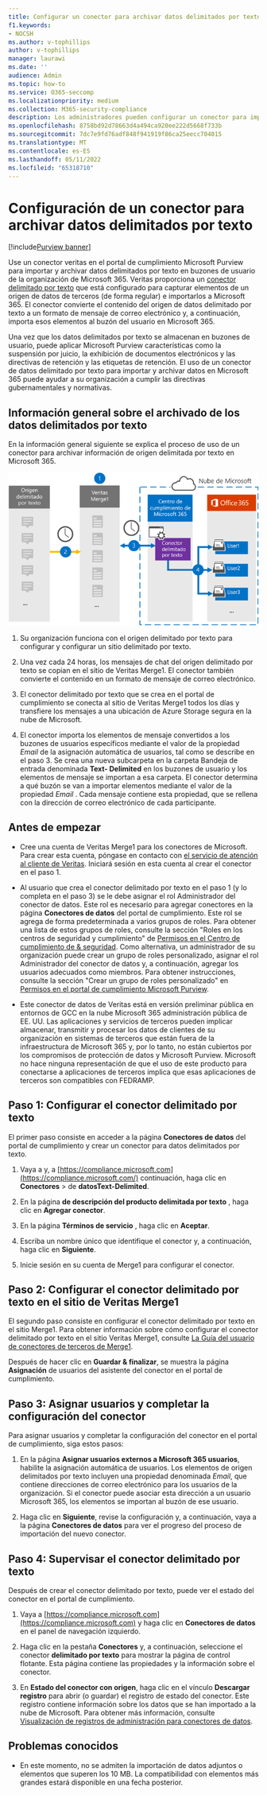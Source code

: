 ```yaml
---
title: Configurar un conector para archivar datos delimitados por texto en Microsoft 365
f1.keywords:
- NOCSH
ms.author: v-tophillips
author: v-tophillips
manager: laurawi
ms.date: ''
audience: Admin
ms.topic: how-to
ms.service: O365-seccomp
ms.localizationpriority: medium
ms.collection: M365-security-compliance
description: Los administradores pueden configurar un conector para importar y archivar datos delimitados por texto de Veritas en Microsoft 365. Este conector le permite archivar datos de orígenes de datos de terceros en Microsoft 365. Después de archivar estos datos, puede usar características de cumplimiento como la suspensión legal, la búsqueda de contenido y las directivas de retención para administrar datos de terceros.
ms.openlocfilehash: 8758bd92d78663d4a494ca920ee222d5668f733b
ms.sourcegitcommit: 7dc7e9fd76adf848f941919f86ca25eecc704015
ms.translationtype: MT
ms.contentlocale: es-ES
ms.lasthandoff: 05/11/2022
ms.locfileid: "65318710"
---
```

# <a name="set-up-a-connector-to-archive-text-delimited-data"></a>Configuración de un conector para archivar datos delimitados por texto

[!include[Purview banner](../includes/purview-rebrand-banner.md)]

Use un conector veritas en el portal de cumplimiento Microsoft Purview para importar y archivar datos delimitados por texto en buzones de usuario de la organización de Microsoft 365. Veritas proporciona un [conector delimitado por texto](https://globanet.com/text-delimited) que está configurado para capturar elementos de un origen de datos de terceros (de forma regular) e importarlos a Microsoft 365. El conector convierte el contenido del origen de datos delimitado por texto a un formato de mensaje de correo electrónico y, a continuación, importa esos elementos al buzón del usuario en Microsoft 365.

Una vez que los datos delimitados por texto se almacenan en buzones de usuario, puede aplicar Microsoft Purview características como la suspensión por juicio, la exhibición de documentos electrónicos y las directivas de retención y las etiquetas de retención. El uso de un conector de datos delimitado por texto para importar y archivar datos en Microsoft 365 puede ayudar a su organización a cumplir las directivas gubernamentales y normativas.

## <a name="overview-of-archiving-the-text-delimited-data"></a>Información general sobre el archivado de los datos delimitados por texto

En la información general siguiente se explica el proceso de uso de un conector para archivar información de origen delimitada por texto en Microsoft 365.

![Flujo de trabajo de archivado de datos delimitados por texto.](../media/TextDelimitedConnectorWorkflow.png)

1. Su organización funciona con el origen delimitado por texto para configurar y configurar un sitio delimitado por texto.

2. Una vez cada 24 horas, los mensajes de chat del origen delimitado por texto se copian en el sitio de Veritas Merge1. El conector también convierte el contenido en un formato de mensaje de correo electrónico.

3. El conector delimitado por texto que se crea en el portal de cumplimiento se conecta al sitio de Veritas Merge1 todos los días y transfiere los mensajes a una ubicación de Azure Storage segura en la nube de Microsoft.

4. El conector importa los elementos de mensaje convertidos a los buzones de usuarios específicos mediante el valor de la propiedad *Email* de la asignación automática de usuarios, tal como se describe en el paso 3. Se crea una nueva subcarpeta en la carpeta Bandeja de entrada denominada **Text- Delimited** en los buzones de usuario y los elementos de mensaje se importan a esa carpeta. El conector determina a qué buzón se van a importar elementos mediante el valor de la propiedad *Email* . Cada mensaje contiene esta propiedad, que se rellena con la dirección de correo electrónico de cada participante.

## <a name="before-you-begin"></a>Antes de empezar

- Cree una cuenta de Veritas Merge1 para los conectores de Microsoft. Para crear esta cuenta, póngase en contacto con [el servicio de atención al cliente de Veritas](https://globanet.com/ms-connectors-contact). Iniciará sesión en esta cuenta al crear el conector en el paso 1.

- Al usuario que crea el conector delimitado por texto en el paso 1 (y lo completa en el paso 3) se le debe asignar el rol Administrador del conector de datos. Este rol es necesario para agregar conectores en la página **Conectores de datos** del portal de cumplimiento. Este rol se agrega de forma predeterminada a varios grupos de roles. Para obtener una lista de estos grupos de roles, consulte la sección "Roles en los centros de seguridad y cumplimiento" de [Permisos en el Centro de cumplimiento de & seguridad](../security/office-365-security/permissions-in-the-security-and-compliance-center.md#roles-in-the-security--compliance-center). Como alternativa, un administrador de su organización puede crear un grupo de roles personalizado, asignar el rol Administrador del conector de datos y, a continuación, agregar los usuarios adecuados como miembros. Para obtener instrucciones, consulte la sección "Crear un grupo de roles personalizado" en [Permisos en el portal de cumplimiento Microsoft Purview](microsoft-365-compliance-center-permissions.md#create-a-custom-role-group).

- Este conector de datos de Veritas está en versión preliminar pública en entornos de GCC en la nube Microsoft 365 administración pública de EE. UU. Las aplicaciones y servicios de terceros pueden implicar almacenar, transmitir y procesar los datos de clientes de su organización en sistemas de terceros que están fuera de la infraestructura de Microsoft 365 y, por lo tanto, no están cubiertos por los compromisos de protección de datos y Microsoft Purview. Microsoft no hace ninguna representación de que el uso de este producto para conectarse a aplicaciones de terceros implica que esas aplicaciones de terceros son compatibles con FEDRAMP.

## <a name="step-1-set-up-the-text-delimited-connector"></a>Paso 1: Configurar el conector delimitado por texto

El primer paso consiste en acceder a la página **Conectores de datos** del portal de cumplimiento y crear un conector para datos delimitados por texto.

1. Vaya a y, a [https://compliance.microsoft.com](https://compliance.microsoft.com/) continuación, haga clic en **Conectores** >  de **datosText-Delimited**.

2. En la página **de descripción del producto delimitada por texto** , haga clic en **Agregar conector**.

3. En la página **Términos de servicio** , haga clic en **Aceptar**.

4. Escriba un nombre único que identifique el conector y, a continuación, haga clic en **Siguiente**.

5. Inicie sesión en su cuenta de Merge1 para configurar el conector.

## <a name="step-2-configure-the-text-delimited-connector-on-the-veritas-merge1-site"></a>Paso 2: Configurar el conector delimitado por texto en el sitio de Veritas Merge1

El segundo paso consiste en configurar el conector delimitado por texto en el sitio Merge1. Para obtener información sobre cómo configurar el conector delimitado por texto en el sitio Veritas Merge1, consulte [La Guía del usuario de conectores de terceros de Merge1](https://docs.ms.merge1.globanetportal.com/Merge1%20Third-Party%20Connectors%20text-delimited%20User%20Guide%20.pdf).

Después de hacer clic en **Guardar & finalizar**, se muestra la página **Asignación** de usuarios del asistente del conector en el portal de cumplimiento.

## <a name="step-3-map-users-and-complete-the-connector-setup"></a>Paso 3: Asignar usuarios y completar la configuración del conector

Para asignar usuarios y completar la configuración del conector en el portal de cumplimiento, siga estos pasos:

1. En la página **Asignar usuarios externos a Microsoft 365 usuarios**, habilite la asignación automática de usuarios. Los elementos de origen delimitados por texto incluyen una propiedad denominada *Email*, que contiene direcciones de correo electrónico para los usuarios de la organización. Si el conector puede asociar esta dirección a un usuario Microsoft 365, los elementos se importan al buzón de ese usuario.

2. Haga clic en **Siguiente**, revise la configuración y, a continuación, vaya a la página **Conectores de datos** para ver el progreso del proceso de importación del nuevo conector.

## <a name="step-4-monitor-the-text-delimited-connector"></a>Paso 4: Supervisar el conector delimitado por texto

Después de crear el conector delimitado por texto, puede ver el estado del conector en el portal de cumplimiento.

1. Vaya a [https://compliance.microsoft.com](https://compliance.microsoft.com) y haga clic en **Conectores de datos** en el panel de navegación izquierdo.

2. Haga clic en la pestaña **Conectores** y, a continuación, seleccione el conector **delimitado por texto** para mostrar la página de control flotante. Esta página contiene las propiedades y la información sobre el conector.

3. En **Estado del conector con origen**, haga clic en el vínculo **Descargar registro** para abrir (o guardar) el registro de estado del conector. Este registro contiene información sobre los datos que se han importado a la nube de Microsoft. Para obtener más información, consulte [Visualización de registros de administración para conectores de datos](data-connector-admin-logs.md).

## <a name="known-issues"></a>Problemas conocidos

- En este momento, no se admiten la importación de datos adjuntos o elementos que superen los 10 MB. La compatibilidad con elementos más grandes estará disponible en una fecha posterior.